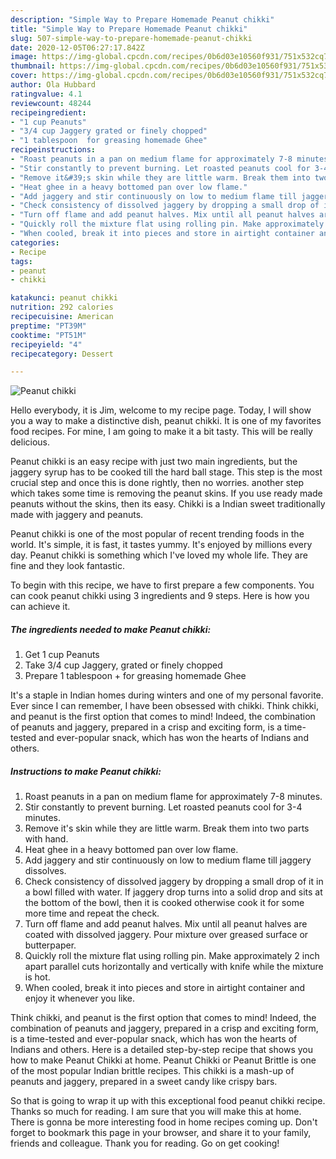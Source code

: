 ```yaml
---
description: "Simple Way to Prepare Homemade Peanut chikki"
title: "Simple Way to Prepare Homemade Peanut chikki"
slug: 507-simple-way-to-prepare-homemade-peanut-chikki
date: 2020-12-05T06:27:17.842Z
image: https://img-global.cpcdn.com/recipes/0b6d03e10560f931/751x532cq70/peanut-chikki-recipe-main-photo.jpg
thumbnail: https://img-global.cpcdn.com/recipes/0b6d03e10560f931/751x532cq70/peanut-chikki-recipe-main-photo.jpg
cover: https://img-global.cpcdn.com/recipes/0b6d03e10560f931/751x532cq70/peanut-chikki-recipe-main-photo.jpg
author: Ola Hubbard
ratingvalue: 4.1
reviewcount: 48244
recipeingredient:
- "1 cup Peanuts"
- "3/4 cup Jaggery grated or finely chopped"
- "1 tablespoon  for greasing homemade Ghee"
recipeinstructions:
- "Roast peanuts in a pan on medium flame for approximately 7-8 minutes."
- "Stir constantly to prevent burning. Let roasted peanuts cool for 3-4 minutes."
- "Remove it&#39;s skin while they are little warm. Break them into two parts with hand."
- "Heat ghee in a heavy bottomed pan over low flame."
- "Add jaggery and stir continuously on low to medium flame till jaggery dissolves."
- "Check consistency of dissolved jaggery by dropping a small drop of it in a bowl filled with water. If jaggery drop turns into a solid drop and sits at the bottom of the bowl, then it is cooked otherwise cook it for some more time and repeat the check."
- "Turn off flame and add peanut halves. Mix until all peanut halves are coated with dissolved jaggery. Pour mixture over greased surface or butterpaper."
- "Quickly roll the mixture flat using rolling pin. Make approximately 2 inch apart parallel cuts horizontally and vertically with knife while the mixture is hot."
- "When cooled, break it into pieces and store in airtight container and enjoy it whenever you like."
categories:
- Recipe
tags:
- peanut
- chikki

katakunci: peanut chikki 
nutrition: 292 calories
recipecuisine: American
preptime: "PT39M"
cooktime: "PT51M"
recipeyield: "4"
recipecategory: Dessert

---
```



![Peanut chikki](https://img-global.cpcdn.com/recipes/0b6d03e10560f931/751x532cq70/peanut-chikki-recipe-main-photo.jpg)

Hello everybody, it is Jim, welcome to my recipe page. Today, I will show you a way to make a distinctive dish, peanut chikki. It is one of my favorites food recipes. For mine, I am going to make it a bit tasty. This will be really delicious.

Peanut chikki is an easy recipe with just two main ingredients, but the jaggery syrup has to be cooked till the hard ball stage. This step is the most crucial step and once this is done rightly, then no worries. another step which takes some time is removing the peanut skins. If you use ready made peanuts without the skins, then its easy. Chikki is a Indian sweet traditionally made with jaggery and peanuts.

Peanut chikki is one of the most popular of recent trending foods in the world. It's simple, it is fast, it tastes yummy. It's enjoyed by millions every day. Peanut chikki is something which I've loved my whole life. They are fine and they look fantastic.


To begin with this recipe, we have to first prepare a few components. You can cook peanut chikki using 3 ingredients and 9 steps. Here is how you can achieve it.

<!--inarticleads1-->

##### The ingredients needed to make Peanut chikki:

1. Get 1 cup Peanuts
1. Take 3/4 cup Jaggery, grated or finely chopped
1. Prepare 1 tablespoon + for greasing homemade Ghee


It&#39;s a staple in Indian homes during winters and one of my personal favorite. Ever since I can remember, I have been obsessed with chikki. Think chikki, and peanut is the first option that comes to mind! Indeed, the combination of peanuts and jaggery, prepared in a crisp and exciting form, is a time-tested and ever-popular snack, which has won the hearts of Indians and others. 

<!--inarticleads2-->

##### Instructions to make Peanut chikki:

1. Roast peanuts in a pan on medium flame for approximately 7-8 minutes.
1. Stir constantly to prevent burning. Let roasted peanuts cool for 3-4 minutes.
1. Remove it&#39;s skin while they are little warm. Break them into two parts with hand.
1. Heat ghee in a heavy bottomed pan over low flame.
1. Add jaggery and stir continuously on low to medium flame till jaggery dissolves.
1. Check consistency of dissolved jaggery by dropping a small drop of it in a bowl filled with water. If jaggery drop turns into a solid drop and sits at the bottom of the bowl, then it is cooked otherwise cook it for some more time and repeat the check.
1. Turn off flame and add peanut halves. Mix until all peanut halves are coated with dissolved jaggery. Pour mixture over greased surface or butterpaper.
1. Quickly roll the mixture flat using rolling pin. Make approximately 2 inch apart parallel cuts horizontally and vertically with knife while the mixture is hot.
1. When cooled, break it into pieces and store in airtight container and enjoy it whenever you like.


Think chikki, and peanut is the first option that comes to mind! Indeed, the combination of peanuts and jaggery, prepared in a crisp and exciting form, is a time-tested and ever-popular snack, which has won the hearts of Indians and others. Here is a detailed step-by-step recipe that shows you how to make Peanut Chikki at home. Peanut Chikki or Peanut Brittle is one of the most popular Indian brittle recipes. This chikki is a mash-up of peanuts and jaggery, prepared in a sweet candy like crispy bars. 

So that is going to wrap it up with this exceptional food peanut chikki recipe. Thanks so much for reading. I am sure that you will make this at home. There is gonna be more interesting food in home recipes coming up. Don't forget to bookmark this page in your browser, and share it to your family, friends and colleague. Thank you for reading. Go on get cooking!
